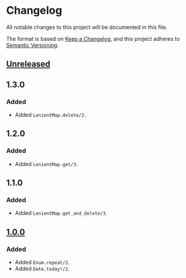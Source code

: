# Changelog

All notable changes to this project will be documented in this file.

The format is based on [Keep a Changelog](https://keepachangelog.com/en/1.1.0/),
and this project adheres to [Semantic Versioning](https://semver.org/spec/v2.0.0.html).

## [Unreleased]

## 1.3.0

### Added

- Added `LenientMap.delete/2`.

## 1.2.0

### Added

- Added `LenientMap.get/3`.

## 1.1.0

### Added

- Added `LenientMap.get_and_delete/3`.

## [1.0.0]

### Added

- Added `Enum.repeat/2`.
- Added `Date.today!/2`.

[Unreleased]: https://github.com/yihangho/elixir_ext/compare/v1.3.0...HEAD
[1.3.0]: https://github.com/yihangho/elixir_ext/releases/tag/v1.3.0
[1.2.0]: https://github.com/yihangho/elixir_ext/releases/tag/v1.2.0
[1.1.0]: https://github.com/yihangho/elixir_ext/releases/tag/v1.1.0
[1.0.0]: https://github.com/yihangho/elixir_ext/releases/tag/v1.0.0
